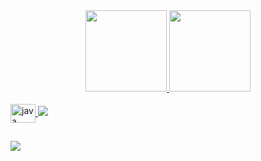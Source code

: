 <div align="center">
  <a href="https://github.com/Emanoel-Ferreira-LS">
  <img height="130em" src="https://github-readme-stats.vercel.app/api?username=Emanoel-Ferreira-LS&show_icons=true&theme=merko&include_all_commits=true&count_private=true"/>
  <img height="130em" src="https://github-readme-stats.vercel.app/api/top-langs/?username=Emanoel-Ferreira-LS&layout=compact&langs_count=7&theme=merko"/>
</div>  
  <div style="display: inline_block"><br>
  <img align="center" alt="java" height="30" width="40"src="https://camo.githubusercontent.com/20ffa1c9a31e2c991c8b52b0cb7be938de51db4b7a9299658fef28efb0cc845a/68747470733a2f2f63646e2e6a7364656c6976722e6e65742f67682f64657669636f6e732f64657669636f6e2f69636f6e732f6a6176612f6a6176612d6f726967696e616c2e737667" />
          
  <img align src="C:\Users\Admin\Downloads\Polish_20220525_140218870">
</div>
  
  ##
  
  <div>
  <a href="https://www.instagram.com/emanoelferreira_lunguinho/" target="_blank"><img src="https://img.shields.io/badge/-Instagram-%23E4405F?style =for-the-badge&logo=instagram&logoColor=white" target="_blank"></a>   
  </div>
  
  
